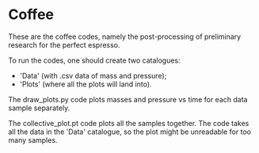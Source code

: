 # Coffee


These are the coffee codes, namely the post-processing of preliminary research for the perfect espresso.

To run the codes, one should create two catalogues:
- 'Data' (with .csv data of mass and pressure);
- 'Plots' (where all the plots will land into).

The draw_plots.py code plots masses and pressure vs time for each data sample separately.

The collective_plot.pt code plots all the samples together. The code takes all the data 
in the 'Data' catalogue, so the plot might be unreadable for too many samples.
